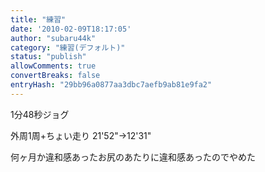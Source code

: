```yaml
---
title: "練習"
date: '2010-02-09T18:17:05'
author: "subaru44k"
category: "練習(デフォルト)"
status: "publish"
allowComments: true
convertBreaks: false
entryHash: "29bb96a0877aa3dbc7aefb9ab81e9fa2"
---
```

1分48秒ジョグ

外周1周+ちょい走り
21'52"→12'31"

何ヶ月か違和感あったお尻のあたりに違和感あったのでやめた
